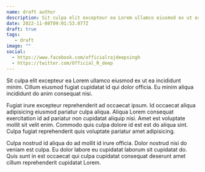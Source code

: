 ```yaml
---
name: draft author
description: Sit culpa elit excepteur ea Lorem ullamco eiusmod ex ut ea incididunt minim. Cillum eiusmod fugiat cupidatat.
date: 2022-11-08T09:01:53.077Z
draft: true
tags: 
   - draft
image: ""
social: 
  - https://www.facebook.com/officialrajdeepsingh
  - https://twitter.com/Official_R_deep
---
```

Sit culpa elit excepteur ea Lorem ullamco eiusmod ex ut ea incididunt minim. Cillum eiusmod fugiat cupidatat id qui dolor officia. Eu minim aliqua incididunt do anim consequat nisi.

Fugiat irure excepteur reprehenderit ad occaecat ipsum. Id occaecat aliqua adipisicing eiusmod pariatur culpa aliqua. Aliqua Lorem consequat exercitation id ad pariatur non cupidatat aliquip nisi. Amet est voluptate mollit sit velit enim. Commodo quis culpa dolore id est est do aliqua sint. Culpa fugiat reprehenderit quis voluptate pariatur amet adipisicing.

Culpa nostrud id aliqua do ad mollit id irure officia. Dolor nostrud nisi do veniam est culpa. Eu dolor labore eu cupidatat laborum sit cupidatat do. Quis sunt in est occaecat qui culpa cupidatat consequat deserunt amet cillum reprehenderit cupidatat Lorem.
